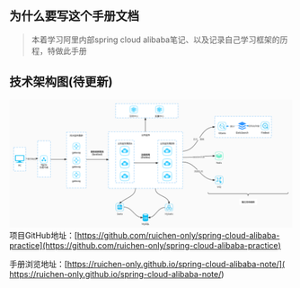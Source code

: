 ## 为什么要写这个手册文档

> 本着学习阿里内部spring cloud alibaba笔记、以及记录自己学习框架的历程，特做此手册

## 技术架构图(待更新)
![技术架构](_image/技术架构.jpg)
项目GitHub地址：[https://github.com/ruichen-only/spring-cloud-alibaba-practice](https://github.com/ruichen-only/spring-cloud-alibaba-practice)

手册浏览地址：[https://ruichen-only.github.io/spring-cloud-alibaba-note/]( https://ruichen-only.github.io/spring-cloud-alibaba-note/)

